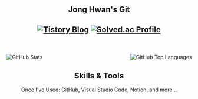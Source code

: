 <div align = "center">
  
  ## Jong Hwan's Git
  
  <a href="https://sul1074.tistory.com/"><img src="https://img.shields.io/badge/Sul's History-E5511E?style=badge&logo=Tistory&logoColor=white" alt="Tistory Blog"/></a>
  <a href="https://solved.ac/profile/sul1074"><img src="http://mazassumnida.wtf/api/mini/generate_badge?boj=sul1074" alt="Solved.ac Profile"/></a>
  --
  <br>
</div>

<div style="display: flex; justify-content: space-between; align-items: flex-start; margin: 20px 0; gap: 20px;">
  <img src="https://github-readme-stats.vercel.app/api?username=sul1074&show_icons=true&theme=dark" alt="GitHub Stats" style="max-width: 48%; margin-right: 20px;"/>
  <img src="https://github-readme-stats.vercel.app/api/mini/generate_badge?boj=sul1074" alt="GitHub Top Languages" style="max-width: 48%; margin-left: 20px;"/>
</div>

<div align="center">
  
  ## Skills & Tools
  Once I've Used: GitHub, Visual Studio Code, Notion, and more...
  
</div>
